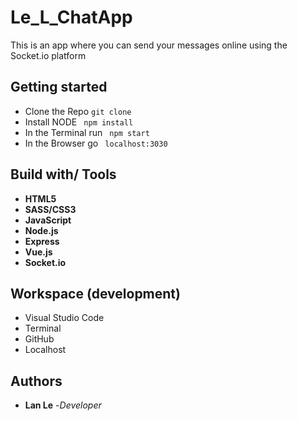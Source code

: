 # Le_L_ChatApp

This is an app where you can send your messages online using the Socket.io platform


## Getting started
* Clone the Repo ```git clone```
* Install NODE ``` npm install```
* In the Terminal run ``` npm start```
* In the Browser go ``` localhost:3030```


## Build with/ Tools
* **HTML5**
* **SASS/CSS3**
* **JavaScript**
* **Node.js**
* **Express**
* **Vue.js**
* **Socket.io**


## Workspace (development)
* Visual Studio Code
* Terminal
* GitHub
* Localhost


## Authors
* **Lan Le** -*Developer*


